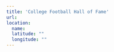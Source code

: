 ```yaml
---
title: 'College Football Hall of Fame'
url:
location:
  name:
  latitude: ""
  longitude: ""
---
```


